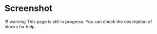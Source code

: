 # Screenshot

!!! warning
    This page is still in progress. You can check the description of blocks for help.
